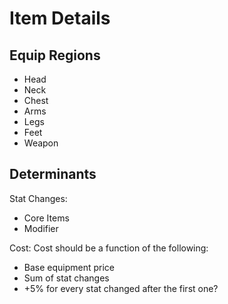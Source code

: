Item Details
============

Equip Regions
-----

- Head
- Neck
- Chest
- Arms
- Legs
- Feet
- Weapon

Determinants
-----

Stat Changes:
- Core Items
- Modifier

Cost:
Cost should be a function of the following:

- Base equipment price
- Sum of stat changes
- +5% for every stat changed after the first one?
